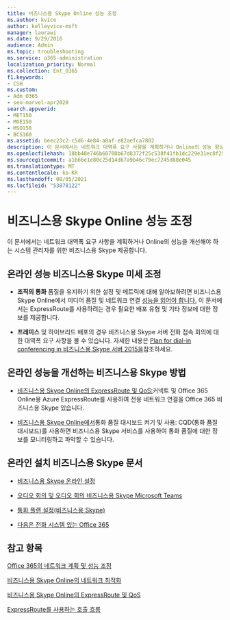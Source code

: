 ```yaml
---
title: 비즈니스용 Skype Online 성능 조정
ms.author: kvice
author: kelleyvice-msft
manager: laurawi
ms.date: 9/29/2016
audience: Admin
ms.topic: troubleshooting
ms.service: o365-administration
localization_priority: Normal
ms.collection: Ent_O365
f1.keywords:
- CSH
ms.custom:
- Adm_O365
- seo-marvel-apr2020
search.appverid:
- MET150
- MOE150
- MSO150
- BCS160
ms.assetid: beec23c2-c5d6-4e84-a8af-e82aefca7802
description: 이 문서에서는 네트워크 대역폭 요구 사항을 계획하거나 Online의 성능 향상을 계획하는 시스템 관리자를 위한 비즈니스용 Skype 제공합니다.
ms.openlocfilehash: 18bb48e746b60708b67d8372f25c538f41fb1dc229e31ec8f259f156c1105154
ms.sourcegitcommit: a1b66e1e80c25d14d67a9b46c79ec7245d88e045
ms.translationtype: MT
ms.contentlocale: ko-KR
ms.lasthandoff: 08/05/2021
ms.locfileid: "53878122"
---
```

# <a name="tune-skype-for-business-online-performance"></a>비즈니스용 Skype Online 성능 조정

이 문서에서는 네트워크 대역폭 요구 사항을 계획하거나 Online의 성능을 개선해야 하는 시스템 관리자를 위한 비즈니스용 Skype 제공합니다. 
  
## <a name="fine-tuning-skype-for-business-online-performance"></a>온라인 성능 비즈니스용 Skype 미세 조정

- **조직의 통화** 품질을 유지하기 위한 설정 및 메트릭에 대해 알아보하려면 비즈니스용 Skype Online에서 미디어 품질 및 네트워크 연결 [성능을 읽어야 합니다.](/skypeforbusiness/optimizing-your-network/media-quality-and-network-connectivity-performance) 이 문서에서는 ExpressRoute를 사용하려는 경우 필요한 배포 유형 및 기타 정보에 대한 정보를 제공합니다.
    
- **프레미스** 및 하이브리드 배포의 경우 비즈니스용 Skype 서버 전화 접속 회의에 대한 대역폭 요구 사항을 볼 수 있습니다. 자세한 내용은 [Plan for dial-in conferencing in 비즈니스용 Skype 서버 2015을](/skypeforbusiness/plan-your-deployment/conferencing/dial-in-conferencing)참조하세요.
    
## <a name="more-ways-to-improve-skype-for-business-online-performance"></a>온라인 성능을 개선하는 비즈니스용 Skype 방법

- [비즈니스용 Skype Online의 ExpressRoute 및 QoS:](/skypeforbusiness/optimizing-your-network/expressroute-and-qos-in-skype-for-business-online)커넥트 및 Office 365 Online용 Azure ExpressRoute를 사용하여 전용 네트워크 연결을 Office 365 비즈니스용 Skype 있습니다. 
    
- [비즈니스용 Skype Online에서](/SkypeForBusiness/using-call-quality-in-your-organization/turning-on-and-using-call-quality-dashboard)통화 품질 대시보드 켜기 및 사용: CQD(통화 품질 대시보드)를 사용하면 비즈니스용 Skype 서비스를 사용하여 통화 품질에 대한 정보를 모니터링하고 파악할 수 있습니다. 
    
## <a name="articles-on-setting-up-skype-for-business-online"></a>온라인 설치 비즈니스용 Skype 문서

- [비즈니스용 Skype 온라인 설정](/skypeforbusiness/set-up-skype-for-business-online/set-up-skype-for-business-online)
    
- [오디오 회의 및 오디오 회의 비즈니스용 Skype Microsoft Teams](/skypeforbusiness/audio-conferencing-in-office-365/set-up-audio-conferencing)
    
- [통화 플랜 설정(비즈니스용 Skype)](/SkypeForBusiness/what-are-calling-plans-in-office-365/set-up-calling-plans)
    
- [다음은 전화 시스템 있는 Office 365](/skypeforbusiness/what-is-phone-system-in-office-365/here-s-what-you-get-with-phone-system)
    
## <a name="see-also"></a>참고 항목

[Office 365의 네트워크 계획 및 성능 조정](network-planning-and-performance.md)
  
[비즈니스용 Skype Online의 네트워크 최적화](/skypeforbusiness/optimizing-your-network/optimizing-your-network)
  
[비즈니스용 Skype Online의 ExpressRoute 및 QoS](/skypeforbusiness/optimizing-your-network/expressroute-and-qos-in-skype-for-business-online)
  
[ExpressRoute를 사용하는 호출 흐름](/skypeforbusiness/optimizing-your-network/call-flow-using-expressroute)
